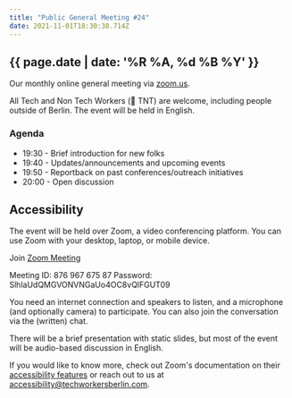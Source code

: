 ```yaml
---
title: "Public General Meeting #24"
date: 2021-11-01T18:30:38.714Z
---
```



## {{ page.date | date: '%R %A, %d %B %Y' }}
Our monthly online general meeting via [zoom.us](https://us02web.zoom.us/j/87696767587?pwd=SlhlaUdQMGVONVNGaUo4OC8vQlFGUT09).

All Tech and Non Tech Workers (🧨 TNT) are welcome, including people outside of Berlin. The event will be held in English.

### Agenda

* 19:30 - Brief introduction for new folks
* 19:40 - Updates/announcements and upcoming events
* 19:50 - Reportback on past conferences/outreach initiatives
* 20:00 - Open discussion


## Accessibility

The event will be held over Zoom, a video conferencing platform. You can use Zoom with your desktop, laptop, or mobile device.

Join [Zoom Meeting](https://us02web.zoom.us/j/87696767587?pwd=SlhlaUdQMGVONVNGaUo4OC8vQlFGUT09)

Meeting ID: 876 967 675 87
Password: SlhlaUdQMGVONVNGaUo4OC8vQlFGUT09

You need an internet connection and speakers to listen, and a microphone (and optionally camera) to participate. You can also join the conversation via the (written) chat.

There will be a brief presentation with static slides, but most of the event will be audio-based discussion in English.

If you would like to know more, check out Zoom's documentation on their [accessibility features](https://zoom.us/accessibility) or reach out to us at accessibility@techworkersberlin.com.
